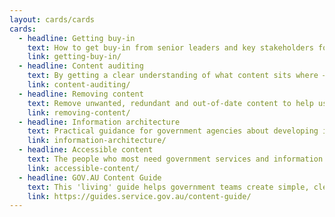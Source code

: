 ```yaml
---
layout: cards/cards
cards:
  - headline: Getting buy-in
    text: How to get buy-in from senior leaders and key stakeholders for content improvement throughout the content lifecycle.
    link: getting-buy-in/
  - headline: Content auditing
    text: By getting a clear understanding of what content sits where — and how useful it is — you can create evidence for improvements and change.
    link: content-auditing/
  - headline: Removing content
    text: Remove unwanted, redundant and out-of-date content to help users find what they need.
    link: removing-content/    
  - headline: Information architecture
    text: Practical guidance for government agencies about developing information architecture for websites.
    link: information-architecture/
  - headline: Accessible content
    text: The people who most need government services and information often find them the hardest to use. Think about creating content that is accessible for everyone from the start.
    link: accessible-content/ 
  - headline: GOV.AU Content Guide
    text: This 'living' guide helps government teams create simple, clear and accessible digital content.
    link: https://guides.service.gov.au/content-guide/
---
```

